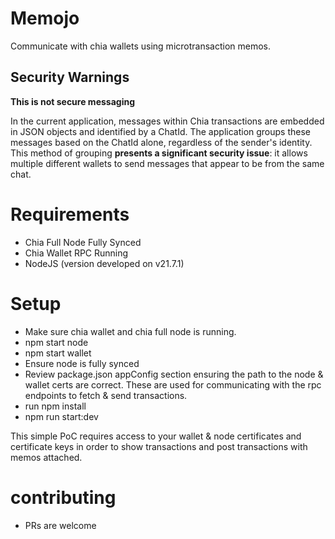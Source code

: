 # Memojo
Communicate with chia wallets using microtransaction memos.

## Security Warnings

**This is not secure messaging**

In the current application, messages within Chia transactions are embedded in JSON objects and identified by a ChatId. The application groups these messages based on the ChatId alone, regardless of the sender's identity. This method of grouping **presents a significant security issue**: it allows multiple different wallets to send messages that appear to be from the same chat.

# Requirements
- Chia Full Node Fully Synced
- Chia Wallet RPC Running
- NodeJS  (version developed on v21.7.1)

# Setup
- Make sure chia wallet and chia full node is running.
- npm start node
- npm start wallet
- Ensure node is fully synced
- Review package.json appConfig section ensuring the path to the node & wallet certs are correct. These are used for communicating with the rpc endpoints to fetch & send transactions.
- run npm install
- npm run start:dev

This simple PoC requires access to your wallet & node certificates and certificate keys in order to show transactions and post transactions with memos attached.

# contributing
- PRs are welcome


